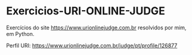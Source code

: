 # Exercicios-URI-ONLINE-JUDGE
Exercícios do site https://www.urionlinejudge.com.br resolvidos por mim, em Python.

Perfil URI: https://www.urionlinejudge.com.br/judge/pt/profile/126877
